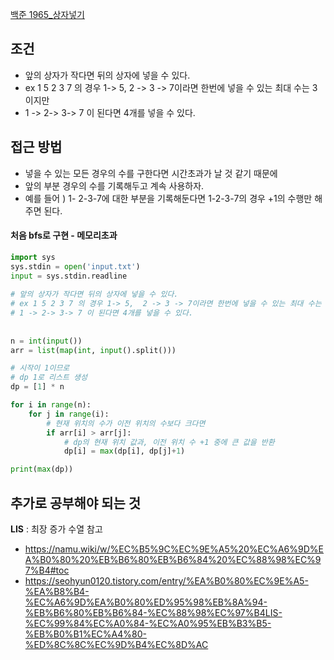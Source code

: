 [백준 1965_상자넣기](https://www.acmicpc.net/problem/1965)


## 조건
-  앞의 상자가 작다면 뒤의 상자에 넣을 수 있다.  
-  ex 1 5 2 3 7 의 경우 1-> 5,  2 -> 3 -> 7이라면 한번에 넣을 수 있는 최대 수는 3이지만  
-  1 -> 2-> 3-> 7 이 된다면 4개를 넣을 수 있다.


## 접근 방법
- 넣을 수 있는 모든 경우의 수를 구한다면 시간초과가 날 것 같기 때문에
- 앞의 부분 경우의 수를 기록해두고 계속 사용하자.
- 예를 들어 ) 1- 2-3-7에 대한 부분을 기록해둔다면 1-2-3-7의 경우 +1의 수행만 해주면 된다.


#### 처음 bfs로 구현 - 메모리초과
```python
import sys  
sys.stdin = open('input.txt')  
input = sys.stdin.readline  
  
# 앞의 상자가 작다면 뒤의 상자에 넣을 수 있다.  
# ex 1 5 2 3 7 의 경우 1-> 5,  2 -> 3 -> 7이라면 한번에 넣을 수 있는 최대 수는 3이지만  
# 1 -> 2-> 3-> 7 이 된다면 4개를 넣을 수 있다.  
  
  
n = int(input())
arr = list(map(int, input().split()))

# 시작이 1이므로
# dp 1로 리스트 생성
dp = [1] * n

for i in range(n):
	for j in range(i):
		# 현재 위치의 수가 이전 위치의 수보다 크다면
		if arr[i] > arr[j]:
			# dp의 현재 위치 값과, 이전 위치 수 +1 중에 큰 값을 반환
			dp[i] = max(dp[i], dp[j]+1)

print(max(dp))
```



## 추가로 공부해야 되는 것

**LIS** : 최장 증가 수열
참고
- https://namu.wiki/w/%EC%B5%9C%EC%9E%A5%20%EC%A6%9D%EA%B0%80%20%EB%B6%80%EB%B6%84%20%EC%88%98%EC%97%B4#toc
- https://seohyun0120.tistory.com/entry/%EA%B0%80%EC%9E%A5-%EA%B8%B4-%EC%A6%9D%EA%B0%80%ED%95%98%EB%8A%94-%EB%B6%80%EB%B6%84-%EC%88%98%EC%97%B4LIS-%EC%99%84%EC%A0%84-%EC%A0%95%EB%B3%B5-%EB%B0%B1%EC%A4%80-%ED%8C%8C%EC%9D%B4%EC%8D%AC
